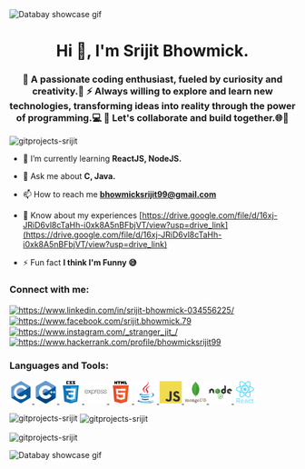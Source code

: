 <img src="https://user-images.githubusercontent.com/74038190/225813708-98b745f2-7d22-48cf-9150-083f1b00d6c9.gif" alt="Databay showcase gif" title="Databay showcase gif" width="1015" height="350"/>
<h1 align="center">Hi 👋, I'm Srijit Bhowmick.</h1>
<h3 align="center">🔭 A passionate coding enthusiast, fueled by curiosity and creativity.🌟 ⚡ Always willing to explore and learn new technologies, transforming ideas into reality through the power of programming.💻 🤝 Let's collaborate and build together.🌐👯</h3>

<p align="left"> <img src="https://komarev.com/ghpvc/?username=gitprojects-srijit&label=Profile%20views&color=0e75b6&style=flat" alt="gitprojects-srijit" /> </p>

- 🌱 I’m currently learning **ReactJS, NodeJS.**

- 💬 Ask me about **C, Java.**

- 📫 How to reach me **bhowmicksrijit99@gmail.com**

- 📄 Know about my experiences [https://drive.google.com/file/d/16xj-JRiD6vl8cTaHh-i0xk8A5nBFbjVT/view?usp=drive_link](https://drive.google.com/file/d/16xj-JRiD6vl8cTaHh-i0xk8A5nBFbjVT/view?usp=drive_link)

- ⚡ Fun fact **I think I'm Funny 😅**

<h3 align="left">Connect with me:</h3>
<p align="left">
<a href="https://linkedin.com/in/https://www.linkedin.com/in/srijit-bhowmick-034556225/" target="blank"><img align="center" src="https://raw.githubusercontent.com/rahuldkjain/github-profile-readme-generator/master/src/images/icons/Social/linked-in-alt.svg" alt="https://www.linkedin.com/in/srijit-bhowmick-034556225/" height="30" width="40" /></a>
<a href="https://fb.com/https://www.facebook.com/srijit.bhowmick.79" target="blank"><img align="center" src="https://raw.githubusercontent.com/rahuldkjain/github-profile-readme-generator/master/src/images/icons/Social/facebook.svg" alt="https://www.facebook.com/srijit.bhowmick.79" height="30" width="40" /></a>
<a href="https://instagram.com/https://www.instagram.com/_stranger_jit_/" target="blank"><img align="center" src="https://raw.githubusercontent.com/rahuldkjain/github-profile-readme-generator/master/src/images/icons/Social/instagram.svg" alt="https://www.instagram.com/_stranger_jit_/" height="30" width="40" /></a>
<a href="https://www.hackerrank.com/https://www.hackerrank.com/profile/bhowmicksrijit99" target="blank"><img align="center" src="https://raw.githubusercontent.com/rahuldkjain/github-profile-readme-generator/master/src/images/icons/Social/hackerrank.svg" alt="https://www.hackerrank.com/profile/bhowmicksrijit99" height="30" width="40" /></a>
</p>

<h3 align="left">Languages and Tools:</h3>
<p align="left"> <a href="https://www.cprogramming.com/" target="_blank" rel="noreferrer"> <img src="https://raw.githubusercontent.com/devicons/devicon/master/icons/c/c-original.svg" alt="c" width="40" height="40"/> </a> <a href="https://www.w3schools.com/cpp/" target="_blank" rel="noreferrer"> <img src="https://raw.githubusercontent.com/devicons/devicon/master/icons/cplusplus/cplusplus-original.svg" alt="cplusplus" width="40" height="40"/> </a> <a href="https://www.w3schools.com/css/" target="_blank" rel="noreferrer"> <img src="https://raw.githubusercontent.com/devicons/devicon/master/icons/css3/css3-original-wordmark.svg" alt="css3" width="40" height="40"/> </a> <a href="https://expressjs.com" target="_blank" rel="noreferrer"> <img src="https://raw.githubusercontent.com/devicons/devicon/master/icons/express/express-original-wordmark.svg" alt="express" width="40" height="40"/> </a> <a href="https://www.w3.org/html/" target="_blank" rel="noreferrer"> <img src="https://raw.githubusercontent.com/devicons/devicon/master/icons/html5/html5-original-wordmark.svg" alt="html5" width="40" height="40"/> </a> <a href="https://www.java.com" target="_blank" rel="noreferrer"> <img src="https://raw.githubusercontent.com/devicons/devicon/master/icons/java/java-original.svg" alt="java" width="40" height="40"/> </a> <a href="https://developer.mozilla.org/en-US/docs/Web/JavaScript" target="_blank" rel="noreferrer"> <img src="https://raw.githubusercontent.com/devicons/devicon/master/icons/javascript/javascript-original.svg" alt="javascript" width="40" height="40"/> </a> <a href="https://www.mongodb.com/" target="_blank" rel="noreferrer"> <img src="https://raw.githubusercontent.com/devicons/devicon/master/icons/mongodb/mongodb-original-wordmark.svg" alt="mongodb" width="40" height="40"/> </a> <a href="https://nodejs.org" target="_blank" rel="noreferrer"> <img src="https://raw.githubusercontent.com/devicons/devicon/master/icons/nodejs/nodejs-original-wordmark.svg" alt="nodejs" width="40" height="40"/> </a> <a href="https://reactjs.org/" target="_blank" rel="noreferrer"> <img src="https://raw.githubusercontent.com/devicons/devicon/master/icons/react/react-original-wordmark.svg" alt="react" width="40" height="40"/> </a> </p>

<p><img align="left" src="https://github-readme-stats.vercel.app/api/top-langs?username=gitprojects-srijit&show_icons=true&locale=en&layout=compact" alt="gitprojects-srijit" /></p>

<p>&nbsp;<img align="center" src="https://github-readme-stats.vercel.app/api?username=gitprojects-srijit&show_icons=true&locale=en" alt="gitprojects-srijit" /></p>

<p><img align="center" src="https://github-readme-streak-stats.herokuapp.com/?user=gitprojects-srijit&" alt="gitprojects-srijit" /></p>

<img src="https://user-images.githubusercontent.com/74038190/212284100-561aa473-3905-4a80-b561-0d28506553ee.gif" alt="Databay showcase gif" title="Databay showcase gif" width="1015"/>
